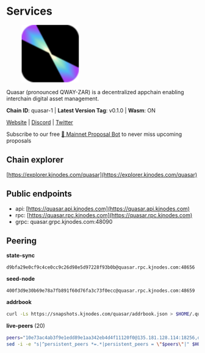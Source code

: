 # Services

<figure><img src="https://raw.githubusercontent.com/kj89/cosmos-images/main/logos/quasar.png" width="150" alt=""><figcaption></figcaption></figure>

Quasar (pronounced QWAY-ZAR) is a decentralized  appchain enabling interchain digital asset management.

**Chain ID**: quasar-1 | **Latest Version Tag**: v0.1.0 | **Wasm**: ON

[Website](https://www.quasar.fi) | [Discord](https://discord.gg/quasarfi) | [Twitter](https://twitter.com/QuasarFi)



Subscribe to our free [🤖 Mainnet Proposal Bot](https://t.me/kjnodes_proposal_bot) to never miss upcoming proposals


## Chain explorer
[https://explorer.kjnodes.com/quasar](https://explorer.kjnodes.com/quasar)

## Public endpoints

* api: [https://quasar.api.kjnodes.com](https://quasar.api.kjnodes.com)
* rpc: [https://quasar.rpc.kjnodes.com](https://quasar.rpc.kjnodes.com)
* grpc: quasar.grpc.kjnodes.com:48090

## Peering

**state-sync**

```text
d9bfa29e0cf9c4ce0cc9c26d98e5d97228f93b0b@quasar.rpc.kjnodes.com:48656
```

**seed-node**

```text
400f3d9e30b69e78a7fb891f60d76fa3c73f0ecc@quasar.rpc.kjnodes.com:48659
```

**addrbook**
```bash
curl -Ls https://snapshots.kjnodes.com/quasar/addrbook.json > $HOME/.quasarnode/config/addrbook.json
```

**live-peers** (20)
```bash
peers="10e73ac4ab3f9e1edd89e1aa342eb4d4f11120f0@135.181.128.114:18256,d2247f7b919f0781c90ee61958d7044665a22d38@169.155.169.84:26656,d9bfa29e0cf9c4ce0cc9c26d98e5d97228f93b0b@65.109.88.38:48656,201eb8fc1e84beb4bdce8ae5614c7abb41e32edb@65.109.160.91:18256,982e80ee53fedcb54a19d5f0dba154a0c1aedc2a@3.34.113.161:26656,1369d544be2680e031b57f30a8d18cbe8b17a8ef@54.38.73.121:26656,771659b9205187f9094f894c65d29effa79fdd2c@18.156.191.84:26656,a7d96dc929824613315dcc1c90fee119f28cc51f@134.65.193.189:26656,5a111b281852be31838ecf1202e59981e618355e@89.116.31.95:18256,bcbc915effeb5e1f4e96670fd68d20a08ad4efa1@65.108.138.80:18256,e62ce06e60a986ed04d2e080876a41e3b57a5304@93.190.141.218:26656,240c09f5d91d2c252cf29faa1a88aebd563d2561@57.128.144.247:26656,8688b59432d98b6ded8bed01c3c29d4892ae6e4f@38.146.3.149:18256,298e0e1faf8a5da43514cc2908d2908658e732a0@38.146.3.148:18256,4399187c748f91d86932d3e530cd16c22c5f616a@199.231.163.42:26656,8f74699ec25e0ab5a60911e21135a9a330da8399@50.18.180.161:26656,88cc4d314c9804a9478e900b6f18a83ea58a98c6@57.128.20.163:18256,49b72b4c79d589955a5004797b45ee306da6a889@143.42.237.237:26656,a40e1d5f63fad9e14edb9c95458b27f3c1de858c@116.203.236.246:26618,b212d5740b2e11e54f56b072dc13b6134650cfb5@134.65.192.124:26656"
sed -i -e "s|^persistent_peers *=.*|persistent_peers = \"$peers\"|" $HOME/.quasarnode/config/config.toml
```
